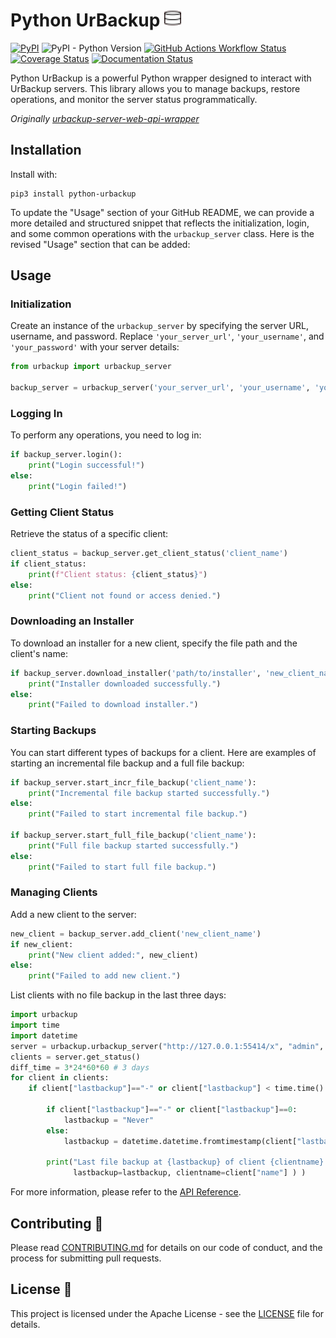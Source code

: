 # Python UrBackup [![urbackup.org](docs/urbackup.png)](https://www.urbackup.org/)

[![PyPI](https://img.shields.io/pypi/v/python-urbackup)](https://pypi.org/project/python-urbackup/)
![PyPI - Python Version](https://img.shields.io/pypi/pyversions/dirconfig)
[![GitHub Actions Workflow Status](https://img.shields.io/github/actions/workflow/status/judahpaul16/python-urbackup/workflow.yaml)](https://github.com/judahpaul16/python-urbackup/actions)
[![Coverage Status](https://coveralls.io/repos/github/judahpaul16/python-urbackup/badge.svg?branch=master&kill_cache=1)](https://coveralls.io/github/judahpaul16/python-urbackup?branch=master)
[![Documentation Status](https://readthedocs.org/projects/python-urbackup/badge/?version=latest)](https://python-urbackup.readthedocs.io/en/latest/?badge=latest)

Python UrBackup is a powerful Python wrapper designed to interact with UrBackup servers. This library allows you to manage backups, restore operations, and monitor the server status programmatically.

*Originally [urbackup-server-web-api-wrapper](https://github.com/uroni/urbackup-server-python-web-api-wrapper)*

## Installation

Install with:

	pip3 install python-urbackup

To update the "Usage" section of your GitHub README, we can provide a more detailed and structured snippet that reflects the initialization, login, and some common operations with the `urbackup_server` class. Here is the revised "Usage" section that can be added:

## Usage

### Initialization

Create an instance of the `urbackup_server` by specifying the server URL, username, and password. Replace `'your_server_url'`, `'your_username'`, and `'your_password'` with your server details:

```python
from urbackup import urbackup_server

backup_server = urbackup_server('your_server_url', 'your_username', 'your_password')
```

### Logging In

To perform any operations, you need to log in:

```python
if backup_server.login():
    print("Login successful!")
else:
    print("Login failed!")
```

### Getting Client Status

Retrieve the status of a specific client:

```python
client_status = backup_server.get_client_status('client_name')
if client_status:
    print(f"Client status: {client_status}")
else:
    print("Client not found or access denied.")
```

### Downloading an Installer

To download an installer for a new client, specify the file path and the client's name:

```python
if backup_server.download_installer('path/to/installer', 'new_client_name'):
    print("Installer downloaded successfully.")
else:
    print("Failed to download installer.")
```

### Starting Backups

You can start different types of backups for a client. Here are examples of starting an incremental file backup and a full file backup:

```python
if backup_server.start_incr_file_backup('client_name'):
    print("Incremental file backup started successfully.")
else:
    print("Failed to start incremental file backup.")

if backup_server.start_full_file_backup('client_name'):
    print("Full file backup started successfully.")
else:
    print("Failed to start full file backup.")
```

### Managing Clients

Add a new client to the server:

```python
new_client = backup_server.add_client('new_client_name')
if new_client:
    print("New client added:", new_client)
else:
    print("Failed to add new client.")
```


List clients with no file backup in the last three days:

```python
import urbackup
import time
import datetime
server = urbackup.urbackup_server("http://127.0.0.1:55414/x", "admin", "foo")
clients = server.get_status()
diff_time = 3*24*60*60 # 3 days
for client in clients:
    if client["lastbackup"]=="-" or client["lastbackup"] < time.time() - diff_time:

        if client["lastbackup"]=="-" or client["lastbackup"]==0:
            lastbackup = "Never"
        else:
            lastbackup = datetime.datetime.fromtimestamp(client["lastbackup"]).strftime("%x %X")

        print("Last file backup at {lastbackup} of client {clientname} is older than three days".format(
              lastbackup=lastbackup, clientname=client["name"] ) )
```

For more information, please refer to the [API Reference](https://python-urbackup.readthedocs.io/en/latest/api_reference/).

## Contributing 🤝

Please read [CONTRIBUTING.md](CONTRIBUTING.md) for details on our code of conduct, and the process for submitting pull requests.

## License 📃

This project is licensed under the Apache License - see the [LICENSE](LICENSE) file for details.
